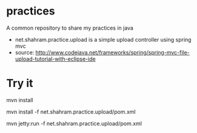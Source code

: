 # practices
A common repository to share my practices in java

* net.shahram.practice.upload is a simple upload controller using spring mvc
* source: http://www.codejava.net/frameworks/spring/spring-mvc-file-upload-tutorial-with-eclipse-ide  

# Try it
mvn install

mvn install -f net.shahram.practice.upload/pom.xml

mvn jetty:run -f net.shahram.practice.upload/pom.xml
